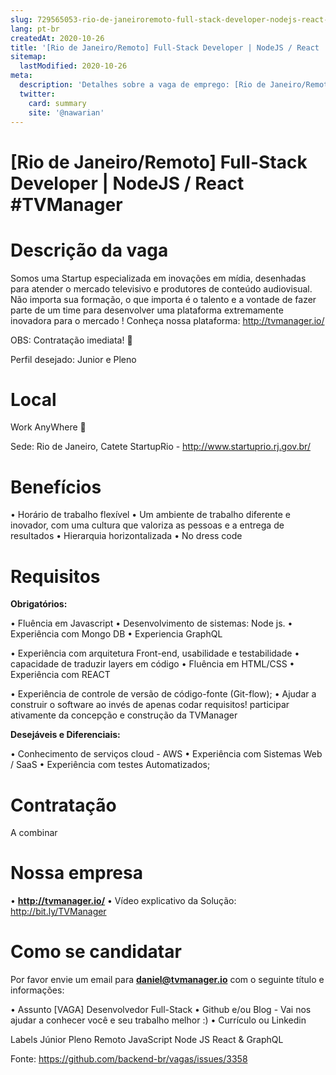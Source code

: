 ```yaml
---
slug: 729565053-rio-de-janeiroremoto-full-stack-developer-nodejs-react-tvmanager
lang: pt-br
createdAt: 2020-10-26
title: '[Rio de Janeiro/Remoto] Full-Stack Developer | NodeJS / React  #TVManager  - Vaga de Emprego'
sitemap:
  lastModified: 2020-10-26
meta:
  description: 'Detalhes sobre a vaga de emprego: [Rio de Janeiro/Remoto] Full-Stack Developer | NodeJS / React  #TVManager '
  twitter:
    card: summary
    site: '@nawarian'
---
```


# [Rio de Janeiro/Remoto] Full-Stack Developer | NodeJS / React  #TVManager 

# Descrição da vaga


Somos uma Startup especializada em inovações em mídia, desenhadas para atender o mercado televisivo e produtores de conteúdo audiovisual. Não importa sua formação, o que importa é o talento e a vontade de fazer parte de um time para desenvolver uma plataforma extremamente inovadora para o mercado ! Conheça nossa plataforma: http://tvmanager.io/

OBS: Contratação imediata! 👀

Perfil desejado: Junior e Pleno


# Local


Work AnyWhere 🚀

Sede: Rio de Janeiro, Catete
StartupRio - http://www.startuprio.rj.gov.br/


# Benefícios

• Horário de trabalho flexível
• Um ambiente de trabalho diferente e inovador, com uma cultura que valoriza as pessoas e a entrega de resultados
• Hierarquia horizontalizada
• No dress code


# Requisitos


**Obrigatórios:**

• Fluência em Javascript
• Desenvolvimento de sistemas: Node js.
• Experiência com Mongo DB
• Experiencia GraphQL

• Experiência com arquitetura Front-end, usabilidade e testabilidade
• capacidade de traduzir layers em código
• Fluência em HTML/CSS
• Experiência com REACT

• Experiência de controle de versão de código-fonte (Git-flow);
• Ajudar a construir o software ao invés de apenas codar requisitos! participar ativamente da concepção e construção da TVManager

**Desejáveis e Diferenciais:**

• Conhecimento de serviços cloud - AWS
• Experiência com Sistemas Web / SaaS
• Experiência com testes Automatizados;


# Contratação


A combinar


# Nossa empresa


• **http://tvmanager.io/**
• Vídeo explicativo da Solução: http://bit.ly/TVManager


# Como se candidatar


Por favor envie um email para **daniel@tvmanager.io** com o seguinte título e informações:

• Assunto [VAGA] Desenvolvedor Full-Stack
• Github e/ou Blog - Vai nos ajudar a conhecer você e seu trabalho melhor :)
• Currículo ou Linkedin

Labels
Júnior
Pleno
Remoto
JavaScript
Node JS
React & GraphQL


Fonte: https://github.com/backend-br/vagas/issues/3358